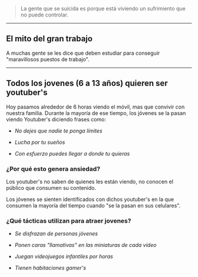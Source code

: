 > La gente que se suicida es porque está viviendo un sufrimiento que no puede controlar.

---

## El mito del gran trabajo
A muchas gente se les dice que deben estudiar para conseguir "maravillosos puestos de trabajo".

---

## Todos los jovenes (6 a 13 años) quieren ser youtuber's
Hoy pasamos alrededor de 6 horas viendo el móvil, mas que convivir con nuestra familia.
Durante la mayoría de ese tiempo, los jóvenes se la pasan viendo Youtuber's diciendo frases como:

- *No dejes que nadie te ponga límites*

- *Lucha por tu sueños*

- *Con esfuerzo puedes llegar a donde tu quieras*


### ¿Por qué esto genera ansiedad?
Los youtuber's no saben de quienes les están viendo, no conocen el público que consumen su contenido.

Los jóvenes se sienten identificados con dichos youtuber's en la que consumen la mayoría del tiempo cuando "se la pasan en sus celulares".


### ¿Qué tácticas utilizan para atraer jovenes?
- *Se disfrazan de personas jóvenes*

- *Ponen caras "llamativas" en las miniaturas de cada vídeo*

- *Juegan videojuegos infantiles por horas*

- *Tienen habitaciones gamer's*